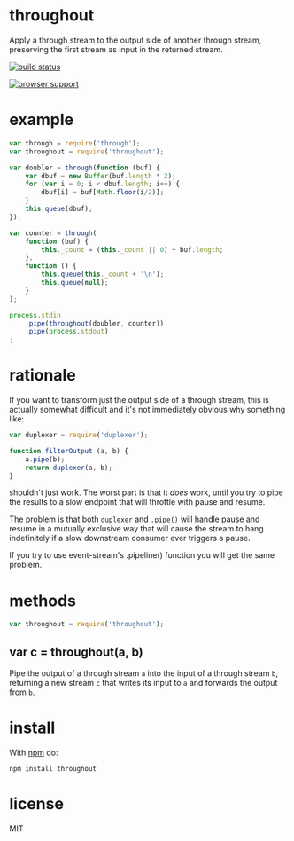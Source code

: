 # throughout

Apply a through stream to the output side of another through stream,
preserving the first stream as input in the returned stream.

[![build status](https://secure.travis-ci.org/substack/throughout.png)](http://travis-ci.org/substack/throughout)

[![browser support](https://ci.testling.com/substack/throughout.png)](http://ci.testling.com/substack/throughout)

# example

``` js
var through = require('through');
var throughout = require('throughout');

var doubler = through(function (buf) {
    var dbuf = new Buffer(buf.length * 2);
    for (var i = 0; i < dbuf.length; i++) {
        dbuf[i] = buf[Math.floor(i/2)];
    }
    this.queue(dbuf);
});

var counter = through(
    function (buf) {
        this._count = (this._count || 0) + buf.length;
    },
    function () {
        this.queue(this._count + '\n');
        this.queue(null);
    }
);

process.stdin
    .pipe(throughout(doubler, counter))
    .pipe(process.stdout)
;
```

# rationale

If you want to transform just the output side of a through stream, this is
actually somewhat difficult and it's not immediately obvious why something like:

``` js
var duplexer = require('duplexer');

function filterOutput (a, b) {
    a.pipe(b);
    return duplexer(a, b);
}
```

shouldn't just work. The worst part is that it *does* work, until you try to
pipe the results to a slow endpoint that will throttle with pause and resume.

The problem is that both `duplexer` and `.pipe()` will handle pause and resume
in a mutually exclusive way that will cause the stream to hang indefinitely if a
slow downstream consumer ever triggers a pause.

If you try to use event-stream's .pipeline() function you will get the same
problem.

# methods

``` js
var throughout = require('throughout');
```

## var c = throughout(a, b)

Pipe the output of a through stream `a` into the input of a through stream `b`,
returning a new stream `c` that writes its input to `a` and forwards the output
from `b`.

# install

With [npm](https://npmjs.org) do:

```
npm install throughout
```

# license

MIT
